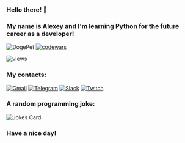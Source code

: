 ### Hello there! :wave: 
### My name is Alexey and I'm learning Python for the future career as a developer!

![DogePet](https://user-images.githubusercontent.com/92665549/175049146-cadc63b4-0f29-4a53-9088-cba9701035fd.gif)
[![codewars](https://www.codewars.com/users/Alexion24/badges/micro)](https://www.codewars.com/users/Alexion24)

![views](https://komarev.com/ghpvc/?username=Alexion24&color=brightgreen)

### My contacts:

[![Gmail](https://img.shields.io/badge/Gmail-D14836?style=for-the-badge&logo=gmail&logoColor=white)](mailto:alex24bryant@mail.ru)
[![Telegram](https://img.shields.io/badge/Telegram-2CA5E0?style=for-the-badge&logo=telegram&logoColor=white)](https://t.me/Alexion24)
[![Slack](https://img.shields.io/badge/Slack-4A154B?style=for-the-badge&logo=slack&logoColor=white)](https://app.slack.com/client/T06BMRFQB/D034KN865EK)
[![Twitch](https://img.shields.io/badge/Twitch-%239146FF.svg?style=for-the-badge&logo=Twitch&logoColor=white)](https://www.twitch.tv/alexion24)

### A random programming joke:

![Jokes Card](https://readme-jokes.vercel.app/api)

### Have a nice day!


